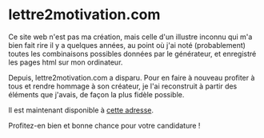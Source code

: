 # lettre2motivation.com

Ce site web n'est pas ma création, mais celle d'un illustre inconnu qui m'a bien fait rire il y a quelques années, au point où j'ai noté (probablement) toutes les combinaisons possibles données par le générateur, et enregistré les pages html sur mon ordinateur.

Depuis, lettre2motivation.com a disparu. Pour en faire à nouveau profiter à tous et rendre hommage à son créateur, je l'ai reconstruit à partir des éléments que j'avais, de façon la plus fidèle possible.

Il est maintenant disponible à [cette adresse](https://animal-machine.github.io/lettre2motivation/).

Profitez-en bien et bonne chance pour votre candidature !
